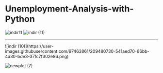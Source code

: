 # Unemployment-Analysis-with-Python
![indir11](https://user-images.githubusercontent.com/97463861/209480716-0aab3d23-13d3-4364-81d8-82ffdd564c9e.png)
![indir (11)](https://user-images.githubusercontent.com/97463861/209480729-29106224-a837-4fa8-ba45-d76332014475.png)
<hr>
![indir (10)](https://user-images.githubusercontent.com/97463861/209480730-541aed70-66bb-4a30-bde3-37fc7f302e86.png)

![newplot (7)](https://user-images.githubusercontent.com/97463861/209480731-b78b5bbc-beee-4e86-ae75-0bb45347687c.png)
